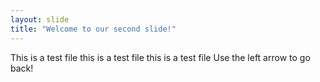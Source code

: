 ```yaml
---
layout: slide
title: "Welcome to our second slide!"
---
```

This is a test file
this is a test file
this is a test file
Use the left arrow to go back!
